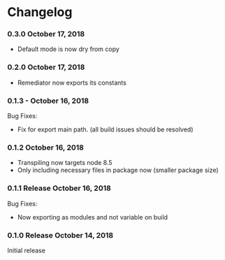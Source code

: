 Changelog
=========

### 0.3.0 October 17, 2018

* Default mode is now dry from copy

### 0.2.0 October 17, 2018

* Remediator now exports its constants

### 0.1.3 - October 16, 2018

Bug Fixes:
* Fix for export main path.  (all build issues should be resolved)

### 0.1.2 October 16, 2018

* Transpiling now targets node 8.5
* Only including necessary files in package now (smaller package size)

### 0.1.1 Release October 16, 2018

Bug Fixes:
* Now exporting as modules and not variable on build

### 0.1.0 Release October 14, 2018

Initial release
